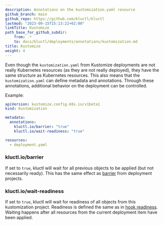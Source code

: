 ```yaml
---
description: Annotations on the kustomization.yaml resource
github_branch: main
github_repo: https://github.com/kluctl/kluctl
lastmod: "2023-09-15T15:13:22+02:00"
linkTitle: Kustomize
path_base_for_github_subdir:
    from: .*
    to: docs/kluctl/deployments/annotations/kustomization.md
title: Kustomize
weight: 4
---
```






Even though the `kustomization.yaml` from Kustomize deployments are not really Kubernetes resources (as they are not
really deployed), they have the same structure as Kubernetes resources. This also means that the `kustomization.yaml`
can define metadata and annotations. Through these annotations, additional behavior on the deployment can be controlled.

Example:
```yaml
apiVersion: kustomize.config.k8s.io/v1beta1
kind: Kustomization

metadata:
  annotations:
    kluctl.io/barrier: "true"
    kluctl.io/wait-readiness: "true"

resources:
  - deployment.yaml
```

### kluctl.io/barrier
If set to `true`, kluctl will wait for all previous objects to be applied (but not necessarily ready). This has the
same effect as [barrier](../../deployments/deployment-yml.md#barriers) from deployment projects.

### kluctl.io/wait-readiness
If set to `true`, kluctl will wait for readiness of all objects from this kustomization project. Readiness is defined
the same as in [hook readiness](../../deployments/readiness.md). Waiting happens after all resources from the current
deployment item have been applied.
